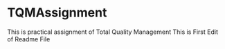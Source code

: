 # TQMAssignment
This is practical assignment of Total Quality Management 
This is First Edit of Readme File 
